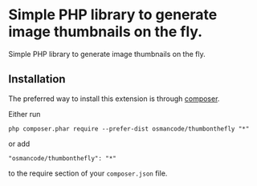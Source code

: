 Simple PHP library to generate image thumbnails on the fly.
===========================================================
Simple PHP library to generate image thumbnails on the fly.

Installation
------------

The preferred way to install this extension is through [composer](http://getcomposer.org/download/).

Either run

```
php composer.phar require --prefer-dist osmancode/thumbonthefly "*"
```

or add

```
"osmancode/thumbonthefly": "*"
```

to the require section of your `composer.json` file.

